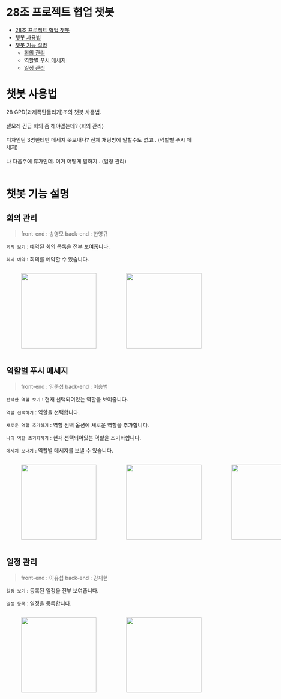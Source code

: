 # 28조 프로젝트 협업 챗봇

- [28조 프로젝트 협업 챗봇](#28조-프로젝트-협업-챗봇)
- [챗봇 사용법](#챗봇-사용법)
- [챗봇 기능 설명](#챗봇-기능-설명)
  - [회의 관리](#회의-관리)
  - [역할별 푸시 메세지](#역할별-푸시-메세지)
  - [일정 관리](#일정-관리)

# 챗봇 사용법
28 GPD(과제폭탄돌리기)조의 챗봇 사용법.
<br/>
<br/>
낼모레 긴급 회의 좀 해야겠는데? (회의 관리)
<br/>
<br/>
디자인팀 3명한테만 메세지 못보내나? 전체 채팅방에 말할수도 없고..  (역할별 푸시 메세지)
<br/>
<br/>
나 다음주에 휴가인데. 이거 어떻게 말하지.. (일정 관리)
<br/>
<br/>

# 챗봇 기능 설명

## 회의 관리

>front-end : 송영모 back-end : 한영규 

`회의 보기` : 예약된 회의 목록을 전부 보여줍니다.

`회의 예약` : 회의를 예약할 수 있습니다.

<div>
    <div style="display: flex; alignItems: center; flexDirection: row; text-align: center">
        <figure>
            <img width="200px" 
            src="https://user-images.githubusercontent.com/77970826/116588077-11739080-a956-11eb-9019-6270965818c5.gif">
            <!-- <figcaption>회의 보기</figcaption> -->
        </figure>
         <figure>
            <img width="200px" src="https://user-images.githubusercontent.com/77970826/116588288-53043b80-a956-11eb-87ce-a956c0d8bd5d.gif">
            <!-- <figcaption>회의 예약</figcaption> -->
        </figure>
    </div>
</div>

## 역할별 푸시 메세지

>front-end : 임준섭 back-end : 이승범 

`선택한 역할 보기` : 현재 선택되어있는 역할을 보여줍니다.

`역할 선택하기` : 역할을 선택합니다.

`새로운 역할 추가하기` : 역할 선택 옵션에 새로운 역할을 추가합니다.

`나의 역할 초기화하기` : 현재 선택되어있는 역할을 초기화합니다.

`메세지 보내기` : 역할별 메세지를 보낼 수 있습니다.
<div>
    <div style="display: flex; alignItems: center; flexDirection: row; text-align: center">
        <figure >
            <img width="200px" src="https://user-images.githubusercontent.com/77970826/116592674-3a4a5480-a95b-11eb-9440-148fa1097650.gif">
            <!-- <figcaption>선택한 역할 보기</figcaption> -->
        </figure>
         <figure>
            <img width="200px" src="https://user-images.githubusercontent.com/77970826/116593358-f441c080-a95b-11eb-96ba-ca475efc0d5c.gif">
            <!-- <figcaption>역할 선택하기</figcaption> -->
        </figure>
        <figure>
            <img width="200px" src="https://user-images.githubusercontent.com/77970826/116593475-16d3d980-a95c-11eb-91b2-33b41ab5af36.gif">
            <!-- <figcaption>새로운 역할 추가하기</figcaption> -->
        </figure>
         <figure >
            <img width="200px" src="https://user-images.githubusercontent.com/77970826/116592831-6665d580-a95b-11eb-839e-132bd7c90e29.gif">
            <!-- <figcaption>나의 역할 초기화하기</figcaption> -->
        </figure>
         <figure>
            <img width="200px" src="https://user-images.githubusercontent.com/77970826/116593596-3834c580-a95c-11eb-9452-2c0dd5a799a7.gif">
            <!-- <figcaption>메세지 수신</figcaption> -->
        </figure>
    </div>
</div>

## 일정 관리

>front-end : 이유섭 back-end : 강재현 

`일정 보기` : 등록된 일정을 전부 보여줍니다.

`일정 등록` : 일정을 등록합니다.
<div>
    <div style="display: flex; alignItems: center; flexDirection: row; text-align: center">
        <figure >
            <img width="200px" src="https://user-images.githubusercontent.com/77970826/116593803-73cf8f80-a95c-11eb-9857-9493cba76671.gif">
            <!-- <figcaption>일정 보기</figcaption> -->
        </figure>
         <figure>
            <img width="200px" src="https://user-images.githubusercontent.com/77970826/116593846-834ed880-a95c-11eb-8d5c-52aeae2bc5bb.gif">
            <!-- <figcaption>일정 등록</figcaption> -->
        </figure>
    </div>
</div>
